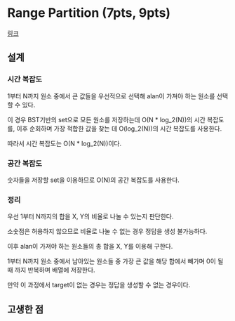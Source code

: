 # Range Partition (7pts, 9pts)

[링크](https://codingcompetitions.withgoogle.com/kickstart/round/00000000008cb4d1/0000000000b20deb)

## 설계

### 시간 복잡도

1부터 N까지 원소 중에서 큰 값들을 우선적으로 선택해 alan이 가져야 하는 원소를 선택할 수 있다.

이 경우 BST기반의 set으로 모든 원소를 저장하는데 O(N * log_2(N))의 시간 복잡도를, 이후 순회하며 가장 적합한 값을 찾는 데 O(log_2(N))의 시간 복잡도를 사용한다.

따라서 시간 복잡도는 O(N * log_2(N))이다.

### 공간 복잡도

숫자들을 저장할 set을 이용하므로 O(N)의 공간 복잡도를 사용한다.

### 정리

우선 1부터 N까지의 합을 X, Y의 비율로 나눌 수 있는지 판단한다.

소숫점은 허용하지 않으므로 비율로 나눌 수 없는 경우 정답을 생성 불가능하다.

이후 alan이 가져야 하는 원소들의 총 합을 X, Y를 이용해 구한다.

1부터 N까지 원소 중에서 남아있는 원소들 중 가장 큰 값을 해당 합에서 빼가며 0이 될 때 까지 반복하며 배열에 저장한다.

만약 이 과정에서 target이 없는 경우는 정답을 생성할 수 없는 경우이다.

## 고생한 점
